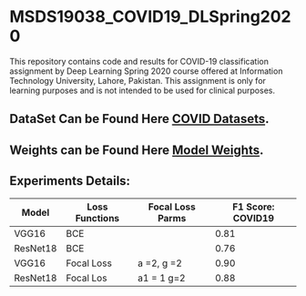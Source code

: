 # MSDS19038_COVID19_DLSpring2020
This repository contains code and results for COVID-19 classification assignment by Deep Learning Spring 2020 course offered at Information Technology University, Lahore, Pakistan. This assignment is only for learning purposes and is not intended to be used for clinical purposes.


## DataSet Can be Found Here [COVID Datasets](https://drive.google.com/file/d/1eytbwaLQBv12psV8I-aMkIli9N3bf8nO/view).

## Weights can be Found Here [Model Weights](https://drive.google.com/drive/folders/1WJ6FaGY4FZUmKL7060vW3gQxTVhqeSo8?usp=sharing).


## Experiments Details:

|   Model         |     Loss Functions      |  Focal Loss Parms |  F1 Score: COVID19 | 
| --------------  |     -----------------   | ----------------- | -----------------  |      
|   VGG16         |        BCE              |                   |     0.81           |
|   ResNet18      |        BCE              |                   |     0.76           |     
|   VGG16         |        Focal Loss       |     a =2, g =2    |     0.90           |      
|   ResNet18      |        Focal Los        |     a1 = 1 g=2    |     0.88           |  
